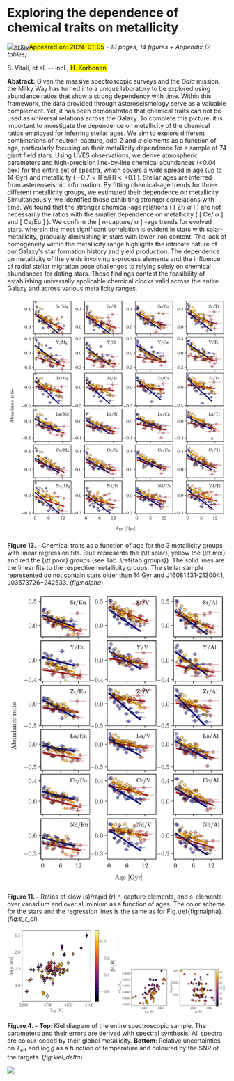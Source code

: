 <div class="macros" style="visibility:hidden;">
$\newcommand{\ensuremath}{}$
$\newcommand{\xspace}{}$
$\newcommand{\object}[1]{\texttt{#1}}$
$\newcommand{\farcs}{{.}''}$
$\newcommand{\farcm}{{.}'}$
$\newcommand{\arcsec}{''}$
$\newcommand{\arcmin}{'}$
$\newcommand{\ion}[2]{#1#2}$
$\newcommand{\textsc}[1]{\textrm{#1}}$
$\newcommand{\hl}[1]{\textrm{#1}}$
$\newcommand{\footnote}[1]{}$
$\newcommand{\feh}{[Fe/H]}$
$\newcommand{\magenta}[1]{{\color{magenta}#1}}$
$\newcommand{\orange}[1]{{\color{orange}#1}}$
$\newcommand{\}{PJ}$</div>



<div id="title">

# Exploring the dependence of chemical traits on metallicity

</div>
<div id="comments">

[![arXiv](https://img.shields.io/badge/arXiv-2401.02328-b31b1b.svg)](https://arxiv.org/abs/2401.02328)<mark>Appeared on: 2024-01-05</mark> -  _19 pages, 14 figures + Appendix (2 tables)_

</div>
<div id="authors">

S. Vitali, et al. -- incl., <mark>H. Korhonen</mark>

</div>
<div id="abstract">

**Abstract:** Given the massive spectroscopic surveys and the _Gaia_ mission, the Milky Way has turned into a unique laboratory to be explored using abundance ratios that show a strong dependency with time. Within this framework, the data provided through asteroseismology serve as a valuable complement. Yet, it has been demonstrated that chemical traits can not be used as universal relations across the Galaxy. To complete this picture, it is important to investigate the dependence on metallicity of the chemical ratios employed for inferring stellar ages. We aim to explore different combinations of neutron-capture, odd-Z and $\alpha$ elements as a function of age, particularly focusing on their metallicity dependence for a sample of 74 giant field stars. Using UVES observations, we derive  atmospheric parameters and high-precision line-by-line chemical abundances (<0.04 dex) for the entire set of spectra, which covers a wide spread in age (up to 14 Gyr) and metallicity ( $-0.7< \mathrm{[Fe/H]}< +0.1$ ). Stellar ages are inferred from astereoseismic information. By fitting chemical-age trends for three different metallicity groups, we estimated their dependence on metallicity. Simultaneously, we identified those exhibiting stronger correlations with time. We found that the stronger chemical-age relations ( [ Zr/ $\alpha$ ] ) are not necessarily the ratios with the smaller dependence on metallicity ( [ Ce/ $\alpha$ ] and [ Ce/Eu ] ). We confirm the [ n-capture/ $\alpha$ ] -age trends for evolved stars, wherein the most significant correlation is evident in stars with solar-metallicity, gradually diminishing in stars with lower iron content. The lack of homogeneity within the metallicity range highlights the intricate nature of our Galaxy's star formation history and yield production. The dependence on metallicity of the yields involving s-process elements and the influence of radial stellar migration pose challenges to relying solely on chemical abundances for dating stars. These findings contest the feasibility of establishing universally applicable chemical clocks valid across the entire Galaxy and across various metallicity ranges.

</div>

<div id="div_fig1">

<img src="tmp_2401.02328/./plots_discussion/n_alpha.png" alt="Fig13" width="100%"/>

**Figure 13. -** Chemical traits as a function of age for the 3 metallicity groups with linear regression fits. Blue represents the {\tt solar}, yellow the {\tt mix} and red the {\tt poor} groups (see Tab. \ref{tab:groups}). The solid lines are the linear fits to the respective metallicity groups. The stellar sample represented do not contain stars older than 14 Gyr and J16081431-2130041, J03573726+242533. (*fig:nalpha*)

</div>
<div id="div_fig2">

<img src="tmp_2401.02328/./plots_discussion/n_s_r_V_Al.png" alt="Fig11" width="100%"/>

**Figure 11. -** Ratios of slow (s)/rapid (r) n-capture elements, and s-elements over vanadium and over aluminium as a function of ages. The color scheme for the stars and the regression lines is the same as for Fig.\ref{fig:nalpha}.  (*fig:s_r_al*)

</div>
<div id="div_fig3">

<img src="tmp_2401.02328/./plots/kiel.png" alt="Fig4.1" width="50%"/><img src="tmp_2401.02328/./plots/delta_logg_teff.png" alt="Fig4.2" width="50%"/>

**Figure 4. -** **Top**: Kiel diagram of the entire spectroscopic sample. The parameters and their errors are derived with spectral synthesis. All spectra are colour-coded by their global metallicity. **Bottom**: Relative uncertainties on $T_{\mathrm{eff}}$ and $\log g$ as a function of temperature and coloured by the SNR of the targets. (*fig:kiel_delta*)

</div><div id="qrcode"><img src=https://api.qrserver.com/v1/create-qr-code/?size=100x100&data="https://arxiv.org/abs/2401.02328"></div>